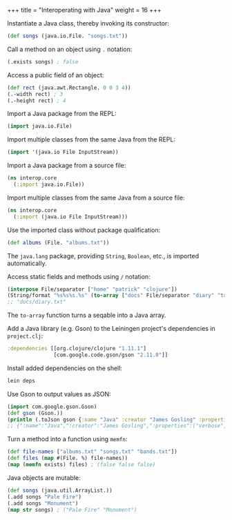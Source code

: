 +++
title = "Interoperating with Java"
weight = 16
+++

Instantiate a Java class, thereby invoking its constructor:

```clojure
(def songs (java.io.File. "songs.txt"))
```

Call a method on an object using `.` notation:

```clojure
(.exists songs) ; false
```

Access a public field of an object:

```clojure
(def rect (java.awt.Rectangle. 0 0 3 4))
(.-width rect) ; 3
(.-height rect) ; 4
```

Import a Java package from the REPL:

```clojure
(import java.io.File)
```

Import multiple classes from the same Java from the REPL:

```clojure
(import '(java.io File InputStream))
```

Import a Java package from a source file:

```clojure
(ns interop.core
  (:import java.io.File))
```

Import multiple classes from the same Java from a source file:

```clojure
(ns interop.core
  (:import (java.io File InputStream)))
```

Use the imported class without package qualification:

```clojure
(def albums (File. "albums.txt"))
```

The `java.lang` package, providing `String`, `Boolean`, etc., is
imported automatically.

Access static fields and methods using `/` notation:

```clojure
(interpose File/separator ["home" "patrick" "clojure"])
(String/format "%s%s%s.%s" (to-array ["docs" File/separator "diary" "txt"]))
;; "docs/diary.txt"
```

The `to-array` function turns a seqable into a Java array.

Add a Java library (e.g. Gson) to the Leiningen project's dependencies
in `project.clj`:

```clojure
:dependencies [[org.clojure/clojure "1.11.1"]
               [com.google.code.gson/gson "2.11.0"]]
```

Install added dependencies on the shell:

```sh
lein deps
```

Use Gson to output values as JSON:

```clojure
(import com.google.gson.Gson)
(def gson (Gson.))
(println (.toJson gson {:name "Java" :creator "James Gosling" :properties ["verbose" "big"]}))
;; {":name":"Java",":creator":"James Gosling",":properties":["verbose","big"]}
```

Turn a method into a function using `memfn`:

```clojure
(def file-names ["albums.txt" "songs.txt" "bands.txt"])
(def files (map #(File. %) file-names))
(map (memfn exists) files) ; (false false false)
```

Java objects are mutable:

```clojure
(def songs (java.util.ArrayList.))
(.add songs "Pale Fire")
(.add songs "Monument")
(map str songs) ; ("Pale Fire" "Monument")
```